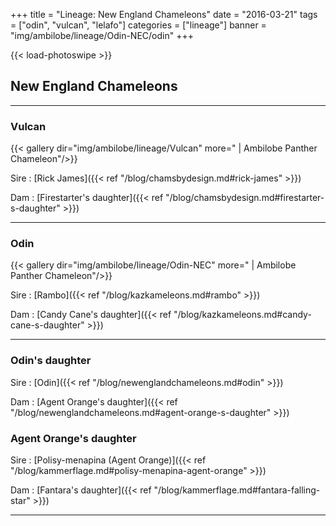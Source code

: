 +++
title = "Lineage: New England Chameleons"
date = "2016-03-21"
tags = ["odin", "vulcan", "lelafo"]
categories = ["lineage"]
banner = "img/ambilobe/lineage/Odin-NEC/odin"
+++

{{< load-photoswipe >}}

## New England Chameleons

---

### Vulcan

{{< gallery dir="img/ambilobe/lineage/Vulcan" more=" | Ambilobe Panther Chameleon"/>}}

Sire
: [Rick James]({{< ref "/blog/chamsbydesign.md#rick-james" >}})

Dam
: [Firestarter's daughter]({{< ref "/blog/chamsbydesign.md#firestarter-s-daughter" >}})

---

### Odin

{{< gallery dir="img/ambilobe/lineage/Odin-NEC" more=" | Ambilobe Panther Chameleon"/>}}

Sire
: [Rambo]({{< ref "/blog/kazkameleons.md#rambo" >}})

Dam
: [Candy Cane's daughter]({{< ref "/blog/kazkameleons.md#candy-cane-s-daughter" >}})

---

### Odin's daughter

Sire
: [Odin]({{< ref "/blog/newenglandchameleons.md#odin" >}})

Dam
: [Agent Orange's daughter]({{< ref "/blog/newenglandchameleons.md#agent-orange-s-daughter" >}})

### Agent Orange's daughter

Sire
: [Polisy-menapina (Agent Orange)]({{< ref "/blog/kammerflage.md#polisy-menapina-agent-orange" >}})

Dam
: [Fantara's daughter]({{< ref "/blog/kammerflage.md#fantara-falling-star" >}})

---
